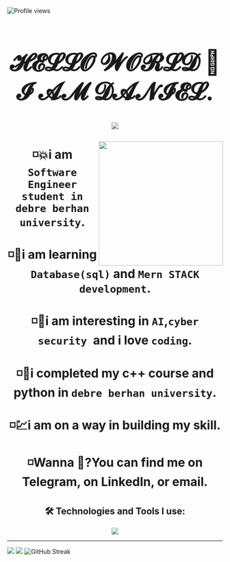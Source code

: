 <img src="https://komarev.com/ghpvc/?username=ljdan1" alt="Profile views">
<h1 align="center"><a target="_blank">

<h1 align="center">𝓗𝓔𝓛𝓛𝓞 𝓦𝓞𝓡𝓛𝓓 👋 𝓘 𝓐𝓜 𝓓𝓐𝓝𝓘𝓔𝓛.</h1><p align="center">
<img src="https://readme-typing-svg.herokuapp.com?color=%23e1418a&center=true&vCenter=true&width=600&lines=Bonjour+Le+Monde%F0%9F%91%8B%2C+I+am+DANIEL.;Welcome+to+My+Github+Profile!;I+am+Passionate+Software+Engineer;"></p>
<img src="https://dhboss.com/images/95116-coder.gif" height="290px" align="right" style="max-width: 210%; display: inline-block;" data-target="animated-image.originalImage">
<h4>◽💥i am <code>Software Engineer student in debre berhan university</code>.</h4><h4>◽💨i am learning <code>Database(sql)</code> and <code>Mern STACK development</code>.</h4>
<h4>◽💖i am interesting in <code>AI</code>,<code>cyber security </code>and i love <code>coding</code>.</h4>
<h4>◽💫i completed my c++ course and python in <code>debre berhan university</code>.</h4>
<h4>◽💹i am on a way in building my skill.</h4>
<h4>◽Wanna 💬?You can find me on Telegram</a>, on LinkedIn, or email.</h4>
<h2 align="center">🛠️ Technologies and Tools I use:</h2>
<p align="center"><a href="https://skillicons.dev"><img src="https://skillicons.dev/icons?i=flutter,react,next,nodejs,redux,tailwind,materialui,css,html,js,figma,firebase,mysql,py,c,cpp,java,md,git,github,linux,postman,idea,vscode&perline=14" /></a></p><hr>
<div>
  <img src="https://github-readme-stats.vercel.app/api?username=ljdan1&theme=dark&show_icons=true&count_private=true" />
  <img src="https://github-readme-stats.anuraghazra1.vercel.app/api/top-langs/?username=ljdan1&theme=dark&hide_border=false&no-bg=true&no-frame=true&&langs_count=6"/>
  <img src="https://github-readme-streak-stats.herokuapp.com/?user=ljdan1&theme=radical&hide_border=false" alt="GitHub Streak" /></div><p></p><!-- <img src="https://media1.giphy.com/media/1FE5mo715G4eiNPSEm/200w.webp?cid=ecf05e47rcy7xv8e8h139s5nhvdkljb7tpsfuqf6vzreqii2&ep=v1_gifs_related&rid=200w.webp&ct=g" width="1000" height="150"> -->
